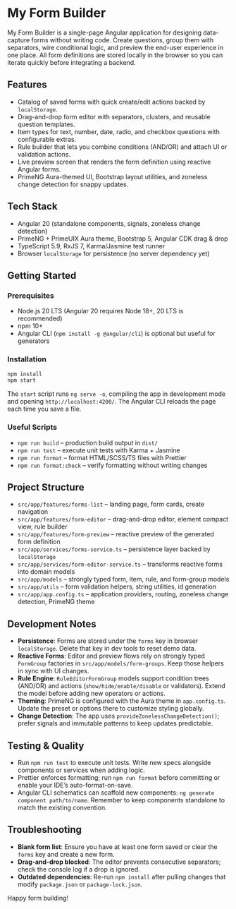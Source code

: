 # My Form Builder

My Form Builder is a single-page Angular application for designing data-capture forms without writing code. Create questions, group them with separators, wire conditional logic, and preview the end-user experience in one place. All form definitions are stored locally in the browser so you can iterate quickly before integrating a backend.

## Features
- Catalog of saved forms with quick create/edit actions backed by `localStorage`.
- Drag-and-drop form editor with separators, clusters, and reusable question templates.
- Item types for text, number, date, radio, and checkbox questions with configurable extras.
- Rule builder that lets you combine conditions (AND/OR) and attach UI or validation actions.
- Live preview screen that renders the form definition using reactive Angular forms.
- PrimeNG Aura-themed UI, Bootstrap layout utilities, and zoneless change detection for snappy updates.

## Tech Stack
- Angular 20 (standalone components, signals, zoneless change detection)
- PrimeNG + PrimeUIX Aura theme, Bootstrap 5, Angular CDK drag & drop
- TypeScript 5.9, RxJS 7, Karma/Jasmine test runner
- Browser `localStorage` for persistence (no server dependency yet)

## Getting Started
### Prerequisites
- Node.js 20 LTS (Angular 20 requires Node 18+, 20 LTS is recommended)
- npm 10+
- Angular CLI (`npm install -g @angular/cli`) is optional but useful for generators

### Installation
```bash
npm install
npm start
```

The `start` script runs `ng serve -o`, compiling the app in development mode and opening `http://localhost:4200/`. The Angular CLI reloads the page each time you save a file.

### Useful Scripts
- `npm run build` – production build output in `dist/`
- `npm run test` – execute unit tests with Karma + Jasmine
- `npm run format` – format HTML/SCSS/TS files with Prettier
- `npm run format:check` – verify formatting without writing changes

## Project Structure
- `src/app/features/forms-list` – landing page, form cards, create navigation
- `src/app/features/form-editor` – drag-and-drop editor, element compact view, rule builder
- `src/app/features/form-preview` – reactive preview of the generated form definition
- `src/app/services/forms-service.ts` – persistence layer backed by `localStorage`
- `src/app/services/form-editor-service.ts` – transforms reactive forms into domain models
- `src/app/models` – strongly typed form, item, rule, and form-group models
- `src/app/utils` – form validation helpers, string utilities, id generation
- `src/app/app.config.ts` – application providers, routing, zoneless change detection, PrimeNG theme

## Development Notes
- **Persistence**: Forms are stored under the `forms` key in browser `localStorage`. Delete that key in dev tools to reset demo data.
- **Reactive Forms**: Editor and preview flows rely on strongly typed `FormGroup` factories in `src/app/models/form-groups`. Keep those helpers in sync with UI changes.
- **Rule Engine**: `RuleEditorFormGroup` models support condition trees (AND/OR) and actions (`show/hide/enable/disable` or validators). Extend the model before adding new operators or actions.
- **Theming**: PrimeNG is configured with the Aura theme in `app.config.ts`. Update the preset or options there to customize styling globally.
- **Change Detection**: The app uses `provideZonelessChangeDetection()`; prefer signals and immutable patterns to keep updates predictable.

## Testing & Quality
- Run `npm run test` to execute unit tests. Write new specs alongside components or services when adding logic.
- Prettier enforces formatting; run `npm run format` before committing or enable your IDE’s auto-format-on-save.
- Angular CLI schematics can scaffold new components: `ng generate component path/to/name`. Remember to keep components standalone to match the existing convention.

## Troubleshooting
- **Blank form list**: Ensure you have at least one form saved or clear the `forms` key and create a new form.
- **Drag-and-drop blocked**: The editor prevents consecutive separators; check the console log if a drop is ignored.
- **Outdated dependencies**: Re-run `npm install` after pulling changes that modify `package.json` or `package-lock.json`.

Happy form building!
